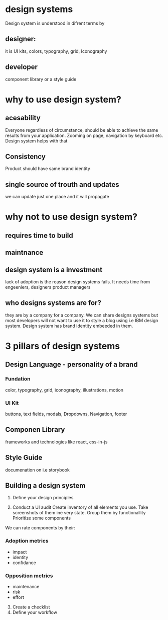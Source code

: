 # design systems

Design system is understood in difrent terms by

## designer:

it is UI kits, colors, typography, grid, Iconography

## developer

component library or a style guide

# why to use design system?

## acesability

Everyone regardless of circumstance, should be able to achieve the same results from your application. Zooming on page, navigation by keyboard etc. Design system helps with that

## Consistency

Product should have same brand identity

## single source of trouth and updates

we can update just one place and it will propagate

# why not to use design system?

## requires time to build

## maintnance

## design system is a investment

lack of adoption is the reason design systems fails. It needs time from engeeniers, designers product managers

## who designs systems are for?

they are by a company for a company. We can share designs systems but most developers will not want to use it to style a blog using i.e IBM design system. Design system has brand identity embeeded in them.

# 3 pillars of design systems

## Design Language - personality of a brand

### Fundation

color, typography, grid, iconography, illustrations, motion

### UI Kit

buttons, text fields, modals, Dropdowns, Navigation, footer

## Componen Library

frameworks and technologies like react, css-in-js

## Style Guide
documenation on i.e storybook

## Building a design system

1. Define your design principles

2. Conduct a UI audit
Create inventory of all elements you use. Take screenshots of them ine very state. Group them by functionallity
Prioritize some components

We can rate components by their:

### Adoption metrics
- impact
- identity
- confidance

### Opposition metrics
- maintenance
- risk
- effort




3. Create a checklist
4. Define your workflow
